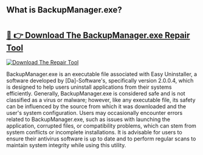 ## What is BackupManager.exe? 

# <h2><a href="https://exedetect.com/download.php?BackupManager.exe">🔗 👉 Download The BackupManager.exe Repair Tool</a></h2>

[![Download The Repair Tool](https://exedetect.com/download-button.jpg)](https://exedetect.com/download.php?BackupManager.exe)

BackupManager.exe is an executable file associated with Easy Uninstaller, a software developed by [Da]-Software's, specifically version 2.0.0.4, which is designed to help users uninstall applications from their systems efficiently. Generally, BackupManager.exe is considered safe and is not classified as a virus or malware; however, like any executable file, its safety can be influenced by the source from which it was downloaded and the user's system configuration. Users may occasionally encounter errors related to BackupManager.exe, such as issues with launching the application, corrupted files, or compatibility problems, which can stem from system conflicts or incomplete installations. It is advisable for users to ensure their antivirus software is up to date and to perform regular scans to maintain system integrity while using this utility.